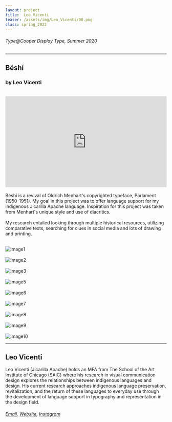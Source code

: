 ```yaml
---
layout: project
title:  Leo Vicenti
teaser: /assets/img/Leo_Vicenti/00.png
class: spring_2022
---
```

###### Type@Cooper Display Type, Summer 2020 ######
---
## Béshí ##
### by Leo Vicenti ###
<br>
<div style="padding:56.25% 0 0 0;position:relative;"><iframe src="https://player.vimeo.com/video/715827172?h=100e8d6b30&amp;badge=0&amp;autopause=0&amp;player_id=0&amp;app_id=58479" frameborder="0" allow="autoplay; fullscreen; picture-in-picture" allowfullscreen style="position:absolute;top:0;left:0;width:100%;height:100%;" title="Leo Vicenti, B&amp;eacute;sh&amp;iacute;"></iframe></div><script src="https://player.vimeo.com/api/player.js"></script>
<br>
Béshí is a revival of Oldrich Menhart's copyrighted typeface, Parlament (1950-1951). My goal in this project was to offer language support for my indigenous Jicarilla Apache language. Inspiration for this project was taken from Menhart's unique style and use of diacritics.
<br><br>
My research entailed looking through multiple historical resources, utilizing comparative texts, searching for clues in social media and lots of drawing and printing.
<br><br>

![image1](/assets/img/Leo_Vicenti/01.png)
<br><br>
![image2](/assets/img/Leo_Vicenti/02.png)
<br><br>
![image3](/assets/img/Leo_Vicenti/03.png)
<br><br>
![image5](/assets/img/Leo_Vicenti/04.png)
<br><br>
![image6](/assets/img/Leo_Vicenti/05.png)
<br><br>
![image7](/assets/img/Leo_Vicenti/06.png)
<br><br>
![image8](/assets/img/Leo_Vicenti/07.png)
<br><br>
![image9](/assets/img/Leo_Vicenti/08.png)
<br><br>
![image10](/assets/img/Leo_Vicenti/09.png)

---
## Leo Vicenti ##
Leo Vicenti (Jicarilla Apache) holds an MFA from The School of the Art Institute of Chicago (SAIC) where his research in visual communication design explores the relationships between indigenous languages and design. His current research approaches indigenous language preservation, revitalization, and the return of these languages to everyday use through the development of language support in typography and representation in the design field.
<br>
###### [Email](mailto:leo@lvicenti.com), [Website](https://lvicenti.com/), [Instagram](https://www.instagram.com/lowerearthorigin/) ######
